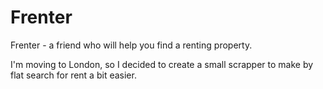 # Frenter

Frenter - a friend who will help you find a renting property. 

I'm moving to London, so I decided to create a small scrapper to make by flat search for rent a bit easier. 
